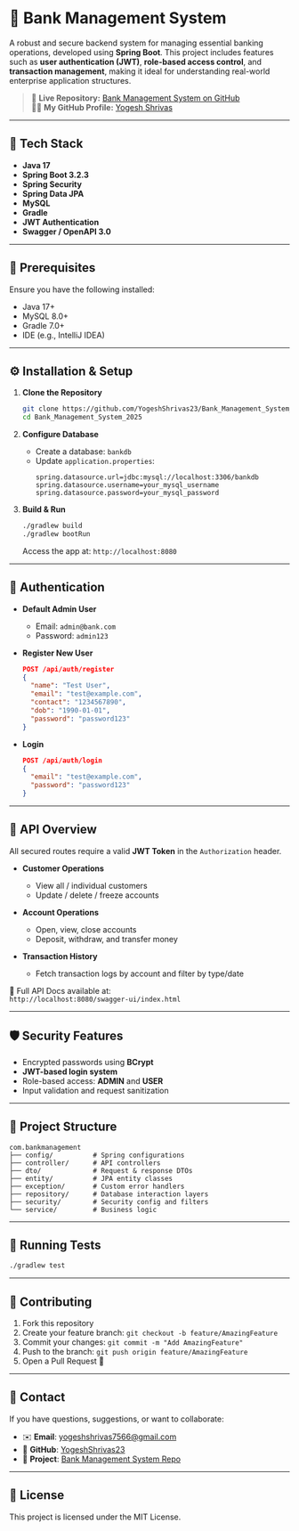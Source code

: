 # 💼 Bank Management System

A robust and secure backend system for managing essential banking operations, developed using **Spring Boot**. This project includes features such as **user authentication (JWT)**, **role-based access control**, and **transaction management**, making it ideal for understanding real-world enterprise application structures.

> 🔗 **Live Repository:** [Bank Management System on GitHub](https://github.com/YogeshShrivas23/Bank_Management_System_2025)  
> 👨‍💻 **My GitHub Profile:** [Yogesh Shrivas](https://github.com/YogeshShrivas23)

---

## 🚀 Tech Stack

- **Java 17**
- **Spring Boot 3.2.3**
- **Spring Security**
- **Spring Data JPA**
- **MySQL**
- **Gradle**
- **JWT Authentication**
- **Swagger / OpenAPI 3.0**

---

## 🔧 Prerequisites

Ensure you have the following installed:

- Java 17+
- MySQL 8.0+
- Gradle 7.0+
- IDE (e.g., IntelliJ IDEA)

---

## ⚙️ Installation & Setup

1. **Clone the Repository**
   ```bash
   git clone https://github.com/YogeshShrivas23/Bank_Management_System_2025.git
   cd Bank_Management_System_2025
   ```

2. **Configure Database**
   - Create a database: `bankdb`
   - Update `application.properties`:
     ```properties
     spring.datasource.url=jdbc:mysql://localhost:3306/bankdb
     spring.datasource.username=your_mysql_username
     spring.datasource.password=your_mysql_password
     ```

3. **Build & Run**
   ```bash
   ./gradlew build
   ./gradlew bootRun
   ```
   Access the app at: `http://localhost:8080`

---

## 🔐 Authentication

- **Default Admin User**
  - Email: `admin@bank.com`
  - Password: `admin123`

- **Register New User**
  ```json
  POST /api/auth/register
  {
    "name": "Test User",
    "email": "test@example.com",
    "contact": "1234567890",
    "dob": "1990-01-01",
    "password": "password123"
  }
  ```

- **Login**
  ```json
  POST /api/auth/login
  {
    "email": "test@example.com",
    "password": "password123"
  }
  ```

---

## 📘 API Overview

All secured routes require a valid **JWT Token** in the `Authorization` header.

- **Customer Operations**
  - View all / individual customers
  - Update / delete / freeze accounts

- **Account Operations**
  - Open, view, close accounts
  - Deposit, withdraw, and transfer money

- **Transaction History**
  - Fetch transaction logs by account and filter by type/date

🔎 Full API Docs available at:  
`http://localhost:8080/swagger-ui/index.html`

---

## 🛡️ Security Features

- Encrypted passwords using **BCrypt**
- **JWT-based login system**
- Role-based access: **ADMIN** and **USER**
- Input validation and request sanitization

---

## 🧱 Project Structure

```
com.bankmanagement
├── config/          # Spring configurations
├── controller/      # API controllers
├── dto/             # Request & response DTOs
├── entity/          # JPA entity classes
├── exception/       # Custom error handlers
├── repository/      # Database interaction layers
├── security/        # Security config and filters
└── service/         # Business logic
```

---

## 🧪 Running Tests

```bash
./gradlew test
```

---

## 🤝 Contributing

1. Fork this repository
2. Create your feature branch: `git checkout -b feature/AmazingFeature`
3. Commit your changes: `git commit -m "Add AmazingFeature"`
4. Push to the branch: `git push origin feature/AmazingFeature`
5. Open a Pull Request 🚀

---

## 📩 Contact

If you have questions, suggestions, or want to collaborate:

- ✉️ **Email**: yogeshshrivas7566@gmail.com  
- 🔗 **GitHub**: [YogeshShrivas23](https://github.com/YogeshShrivas23)  
- 📁 **Project**: [Bank Management System Repo](https://github.com/YogeshShrivas23/Bank_Management_System_2025)

---

## 📝 License

This project is licensed under the MIT License.
